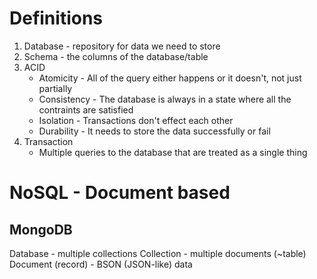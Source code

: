 # Definitions
1. Database - repository for data we need to store
2. Schema - the columns of the database/table
3. ACID
	- Atomicity - All of the query either happens or it doesn't, not just partially
	- Consistency - The database is always in a state where all the contraints are satisfied
	- Isolation - Transactions don't effect each other
	- Durability - It needs to store the data successfully or fail
4. Transaction
	- Multiple queries to the database that are treated as a single thing

# NoSQL - Document based
## MongoDB
Database - multiple collections
Collection - multiple documents (~table)
Document (record) - BSON (JSON-like) data

